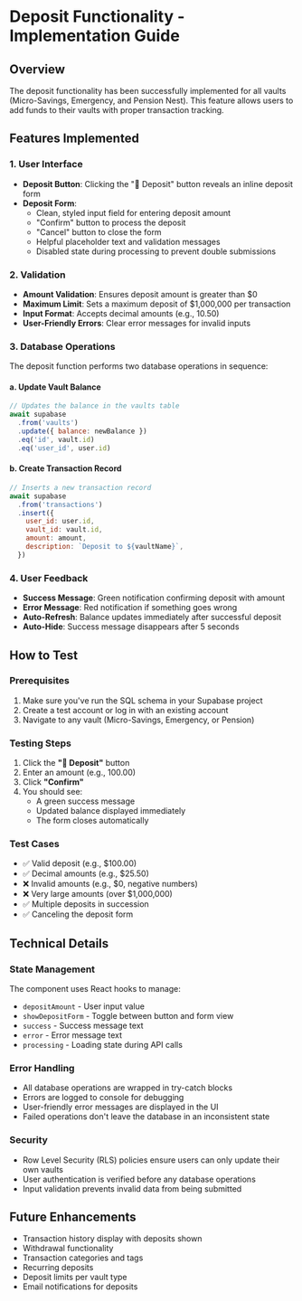 # Deposit Functionality - Implementation Guide

## Overview
The deposit functionality has been successfully implemented for all vaults (Micro-Savings, Emergency, and Pension Nest). This feature allows users to add funds to their vaults with proper transaction tracking.

## Features Implemented

### 1. **User Interface**
- **Deposit Button**: Clicking the "💸 Deposit" button reveals an inline deposit form
- **Deposit Form**: 
  - Clean, styled input field for entering deposit amount
  - "Confirm" button to process the deposit
  - "Cancel" button to close the form
  - Helpful placeholder text and validation messages
  - Disabled state during processing to prevent double submissions

### 2. **Validation**
- **Amount Validation**: Ensures deposit amount is greater than $0
- **Maximum Limit**: Sets a maximum deposit of $1,000,000 per transaction
- **Input Format**: Accepts decimal amounts (e.g., 10.50)
- **User-Friendly Errors**: Clear error messages for invalid inputs

### 3. **Database Operations**
The deposit function performs two database operations in sequence:

#### a. Update Vault Balance
```javascript
// Updates the balance in the vaults table
await supabase
  .from('vaults')
  .update({ balance: newBalance })
  .eq('id', vault.id)
  .eq('user_id', user.id)
```

#### b. Create Transaction Record
```javascript
// Inserts a new transaction record
await supabase
  .from('transactions')
  .insert({
    user_id: user.id,
    vault_id: vault.id,
    amount: amount,
    description: `Deposit to ${vaultName}`,
  })
```

### 4. **User Feedback**
- **Success Message**: Green notification confirming deposit with amount
- **Error Message**: Red notification if something goes wrong
- **Auto-Refresh**: Balance updates immediately after successful deposit
- **Auto-Hide**: Success message disappears after 5 seconds

## How to Test

### Prerequisites
1. Make sure you've run the SQL schema in your Supabase project
2. Create a test account or log in with an existing account
3. Navigate to any vault (Micro-Savings, Emergency, or Pension)

### Testing Steps
1. Click the **"💸 Deposit"** button
2. Enter an amount (e.g., 100.00)
3. Click **"Confirm"**
4. You should see:
   - A green success message
   - Updated balance displayed immediately
   - The form closes automatically

### Test Cases
- ✅ Valid deposit (e.g., $100.00)
- ✅ Decimal amounts (e.g., $25.50)
- ❌ Invalid amounts (e.g., $0, negative numbers)
- ❌ Very large amounts (over $1,000,000)
- ✅ Multiple deposits in succession
- ✅ Canceling the deposit form

## Technical Details

### State Management
The component uses React hooks to manage:
- `depositAmount` - User input value
- `showDepositForm` - Toggle between button and form view
- `success` - Success message text
- `error` - Error message text
- `processing` - Loading state during API calls

### Error Handling
- All database operations are wrapped in try-catch blocks
- Errors are logged to console for debugging
- User-friendly error messages are displayed in the UI
- Failed operations don't leave the database in an inconsistent state

### Security
- Row Level Security (RLS) policies ensure users can only update their own vaults
- User authentication is verified before any database operations
- Input validation prevents invalid data from being submitted

## Future Enhancements
- Transaction history display with deposits shown
- Withdrawal functionality
- Transaction categories and tags
- Recurring deposits
- Deposit limits per vault type
- Email notifications for deposits
